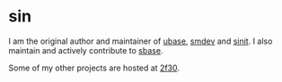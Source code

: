 sin
===

I am the original author and maintainer of [ubase](//core.suckless.org/ubase/), [smdev](//core.suckless.org/smdev/) and [sinit](//core.suckless.org/sinit).
I also maintain and actively contribute to [sbase](//core.suckless.org/sbase/).

Some of my other projects are hosted at [2f30](https://git.2f30.org).
